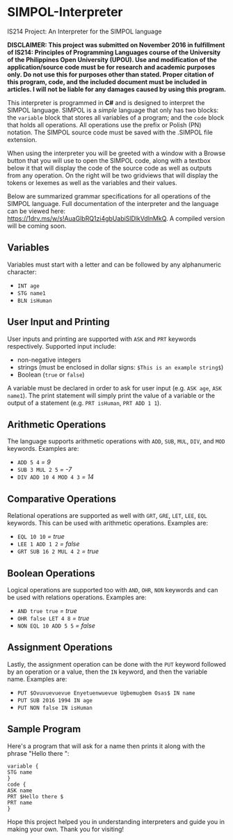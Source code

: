 # SIMPOL-Interpreter
IS214 Project: An Interpreter for the SIMPOL language

**DISCLAIMER: This project was submitted on November 2016 in fulfillment of IS214: Principles of Programming Languages course of the University of the Philippines Open University (UPOU). Use and modification of the application/source code must be for research and academic purposes only. Do not use this for purposes other than stated. Proper citation of this program, code, and the included document must be included in articles. I will not be liable for any damages caused by using this program.**

This interpreter is programmed in **C#** and is designed to interpret the SIMPOL language. SIMPOL is a *simple* language that only has two blocks: the `variable` block that stores all variables of a program; and the `code` block that holds all operations. All operations use the prefix or Polish (PN) notation. The SIMPOL source code must be saved with the .SIMPOL file extension.

When using the interpreter you will be greeted with a window with a Browse button that you will use to open the SIMPOL code, along with a textbox below it that will display the code of the source code as well as outputs from any operation. On the right will be two gridviews that will display the tokens or lexemes as well as the variables and their values.

Below are summarized grammar specifications for all operations of the SIMPOL language. Full documentation of the interpreter and the language can be viewed here: https://1drv.ms/w/s!AuaGlbRQ1zi4gbUabiSlDlkVdlnMkQ. A compiled version will be coming soon.

## Variables
Variables must start with a letter and can be followed by any alphanumeric character:
* `INT age`
* `STG name1`
* `BLN isHuman`

## User Input and Printing
User inputs and printing are supported with `ASK` and `PRT` keywords respectively. Supported input include:
* non-negative integers
* strings (must be enclosed in dollar signs: `$This is an example string$`)
* Boolean (`true` or `false`)

A variable must be declared in order to ask for user input (e.g. `ASK age`, `ASK name1`). The print statement will simply print the value of a variable or the output of a statement (e.g. `PRT isHuman`, `PRT ADD 1 1`).

## Arithmetic Operations
The language supports arithmetic operations with `ADD`, `SUB`, `MUL`, `DIV`, and `MOD` keywords. Examples are:
* `ADD 5 4` *= 9*
* `SUB 3 MUL 2 5` *= -7*
* `DIV ADD 10 4 MOD 4 3` *= 14*

## Comparative Operations
Relational operations are supported as well with `GRT`, `GRE`, `LET`, `LEE`, `EQL` keywords. This can be used with arithmetic operations. Examples are:
* `EQL 10 10` *= true*
* `LEE 1 ADD 1 2` *= false*
* `GRT SUB 16 2 MUL 4 2` *= true*

## Boolean Operations
Logical operations are supported too with `AND`, `OHR`, `NON` keywords and can be used with relations operations. Examples are:
* `AND true true` *= true*
* `OHR false LET 4 8` *= true*
* `NON EQL 10 ADD 5 5` *= false*

## Assignment Operations
Lastly, the assignment operation can be done with the `PUT` keyword followed by an operation or a value, then the `IN` keyword, and then the variable name. Examples are:
* `PUT $Ovuvuevuevue Enyetuenwuevue Ugbemugbem Osas$ IN name`
* `PUT SUB 2016 1994 IN age`
* `PUT NON false IN isHuman`

## Sample Program
Here's a program that will ask for a name then prints it along with the phrase "Hello there ":
```
variable {
STG name
}
code {
ASK name    
PRT $Hello there $
PRT name
}
```

Hope this project helped you in understanding interpreters and guide you in making your own. Thank you for visiting! 
